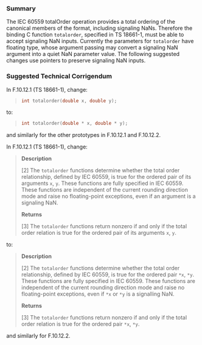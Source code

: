 ### Summary

The IEC 60559 totalOrder operation provides a total ordering of the canonical
members of the format, including signaling NaNs. Therefore the binding C
function `totalorder`, specified in TS 18661-1, must be able to accept signaling
NaN inputs. Currently the parameters for `totalorder` have floating type, whose
argument passing may convert a signaling NaN argument into a quiet NaN parameter
value. The following suggested changes use pointers to preserve signaling NaN
inputs.

### Suggested Technical Corrigendum

In F.10.12.1 (TS 18661-1), change:

> ```c
> int totalorder(double x, double y);
> ```

to:

> ```c
> int totalorder(double * x, double * y);
> ```

and similarly for the other prototypes in F.10.12.1 and F.10.12.2.

In F.10.12.1 (TS 18661-1), change:

> **Description**  
> 
> \[2] The `totalorder` functions determine whether the total order relationship,
> defined by IEC 60559, is true for the ordered pair of its arguments `x`, `y`.
> These functions are fully specified in IEC 60559\. These functions are
> independent of the current rounding direction mode and raise no floating-point
> exceptions, even if an argument is a signaling NaN.  
> 
> **Returns**  
> 
> \[3] The `totalorder` functions return nonzero if and only if the total order
> relation is true for the ordered pair of its arguments `x`, `y`.

to:

> **Description**  
> 
> \[2] The `totalorder` functions determine whether the total order relationship,
> defined by IEC 60559, is true for the ordered pair `*x`, `*y`. These functions
> are fully specified in IEC 60559\. These functions are independent of the
> current rounding direction mode and raise no floating-point exceptions, even if
> `*x` or `*y` is a signalling NaN.
> 
> **Returns**  
> 
> \[3] The `totalorder` functions return nonzero if and only if the total order
> relation is true for the ordered pair `*x`, `*y`.

and similarly for F.10.12.2.
